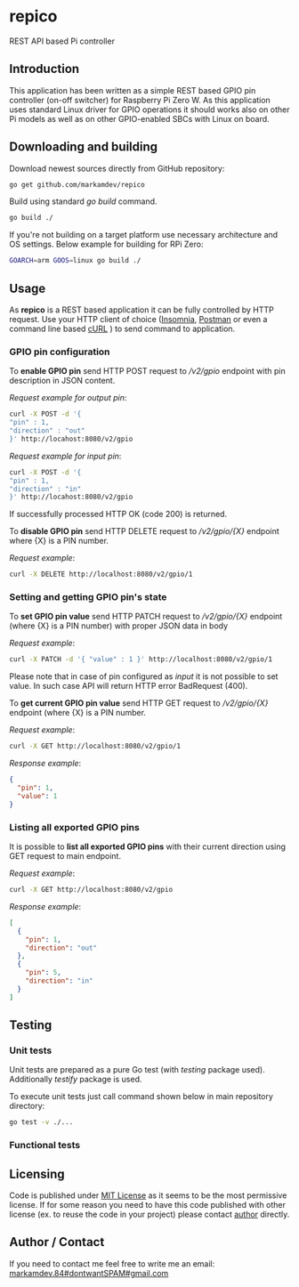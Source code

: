 # repico

REST API based Pi controller

## Introduction

This application has been written as a simple REST based GPIO pin controller (on-off switcher) for Raspberry Pi Zero W. As this application uses standard Linux driver for GPIO operations it should works also on other Pi models as well as on other GPIO-enabled SBCs with Linux on board.

## Downloading and building

Download newest sources directly from GitHub repository:

```bash
go get github.com/markamdev/repico
```

Build using standard *go build* command.

```bash
go build ./
```

If you're not building on a target platform use necessary architecture and OS settings. Below example for building for RPi Zero:

```bash
GOARCH=arm GOOS=linux go build ./
```

## Usage

As **repico** is a REST based application it can be fully controlled by HTTP request. Use your HTTP client of choice ([Insomnia](https://insomnia.rest/), [Postman](https://www.postman.com/) or even a command line based [cURL](https://curl.se/) ) to send command to application.

### GPIO pin configuration

To **enable GPIO pin** send HTTP POST request to */v2/gpio* endpoint with pin description in JSON content.

*Request example for output pin*:

```bash
curl -X POST -d '{
"pin" : 1,
"direction" : "out"
}' http://locahost:8080/v2/gpio
```

*Request example for input pin*:

```bash
curl -X POST -d '{
"pin" : 1,
"direction" : "in"
}' http://locahost:8080/v2/gpio
```

If successfully processed HTTP OK (code 200) is returned.

To **disable GPIO pin** send HTTP DELETE request to */v2/gpio/{X}* endpoint where {X} is a PIN number.

*Request example*:

```bash
curl -X DELETE http://localhost:8080/v2/gpio/1
```

### Setting and getting GPIO pin's state

To **set GPIO pin value** send HTTP PATCH request to */v2/gpio/{X}* endpoint (where {X} is a PIN number) with proper JSON data in body

*Request example*:

```bash
curl -X PATCH -d '{ "value" : 1 }' http://localhost:8080/v2/gpio/1
```

Please note that in case of pin configured as *input* it is not possible to set value. In such case API will return HTTP error BadRequest (400).

To **get current GPIO pin value** send HTTP GET request to */v2/gpio/{X}* endpoint (where {X} is a PIN number.

*Request example*:

```bash
curl -X GET http://localhost:8080/v2/gpio/1
```

*Response example*:

```json
{
  "pin": 1,
  "value": 1
}
```

### Listing all exported GPIO pins

It is possible to **list all exported GPIO pins** with their current direction using GET request to main endpoint.

*Request example*:

```bash
curl -X GET http://localhost:8080/v2/gpio
```

*Response example*:

```json
[
  {
    "pin": 1,
    "direction": "out"
  },
  {
    "pin": 5,
    "direction": "in"
  }
]
```

## Testing

### Unit tests

Unit tests are prepared as a pure Go test (with *testing* package used). Additionally *testify* package is used.

To execute unit tests just call command shown below in main repository directory:

```bash
go test -v ./...
```

### Functional tests

## Licensing

Code is published under [MIT License](https://opensource.org/licenses/MIT) as it seems to be the most permissive license. If for some reason you need to have this code published with other license (ex. to reuse the code in your project) please contact [author](#author-/-contact) directly.

## Author / Contact

If you need to contact me feel free to write me an email:
[markamdev.84#dontwantSPAM#gmail.com](mailto:)
